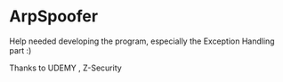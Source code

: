 # ArpSpoofer
Help needed developing the program, especially the Exception Handling part :)

Thanks to UDEMY , Z-Security
